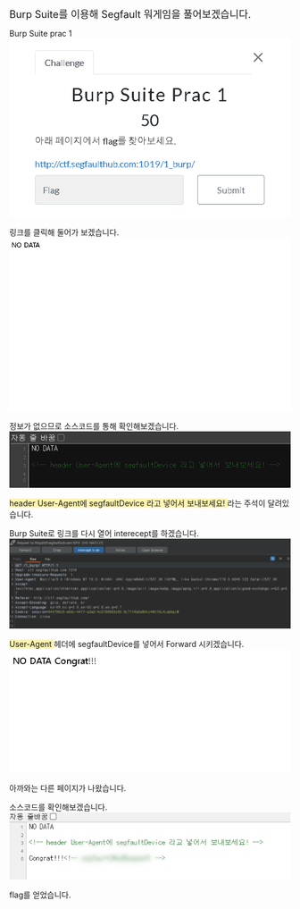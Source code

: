 <span style="font-size: 18px;">Burp Suite를 이용해 Segfault 워게임을 풀어보겠습니다.</span>

Burp Suite prac 1
![이미지](/assets/burpsuite_prac1.png)

링크를 클릭해 둘어가 보겠습니다.
![이미지](/assets/no_date.png)

정보가 없으므로 소스코드를 통해 확인해보겠습니다.
![이미지](/assets/sourcecode1.png)

<span style="background-color:#fff5b1"> header User-Agent에 segfaultDevice 라고 넣어서 보내보세요! </span>
라는 주석이 달려있습니다.

Burp Suite로 링크를 다시 열어 interecept를 하겠습니다.
![이미지](/assets/intercept_prac1.png)

<span style="background-color:#fff5b1"> User-Agent </span> 헤더에 segfaultDevice를 넣어서 Forward 시키겠습니다.
![이미지](/assets/prac1_result.png)

아까와는 다른 페이지가 나왔습니다.

소스코드를 확인해보겠습니다.
![이미지](/assets/sourcecode2.png)

flag를 얻었습니다.